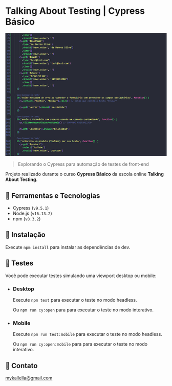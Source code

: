 # Talking About Testing | Cypress Básico

![preview](./preview.png)
 
 > Explorando o Cypress para automação de testes de front-end

 Projeto realizado durante o curso **Cypress Básico** da escola online **Talking About Testing**.

## 🔧 Ferramentas e Tecnologias

- Cypress (`v9.5.1`)
- Node.js (`v16.13.2`)
- npm (`v8.3.2`)


## 🔧 Instalação

Execute `npm install` para instalar as dependências de dev.


## 🔧 Testes

Você pode executar testes simulando uma viewport desktop ou mobile:


- ### Desktop

	Execute `npm test` para executar o teste no modo headless.

	Ou `npm run cy:open` para para executar o teste no modo interativo.

- ### Mobile

	Execute `npm run test:mobile` para executar o teste no modo headless.

	Ou `npm run cy:open:mobile` para para executar o teste no modo interativo.


## 🔗 Contato

mykallella@gmail.com
